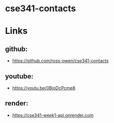 # cse341-contacts

# Links
## github:
* https://github.com/ross-owen/cse341-contacts

## youtube:
* https://youtu.be/0BjoDcPcme8

## render:
* https://cse341-week1-api.onrender.com